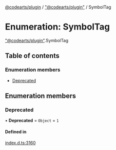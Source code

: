 [@codearts/plugin](../README.md) / ["@codearts/plugin"](../modules/_codearts_plugin_.md) / SymbolTag

# Enumeration: SymbolTag

["@codearts/plugin"](../modules/_codearts_plugin_.md).SymbolTag

## Table of contents

### Enumeration members

- [Deprecated](codearts_plugin_.SymbolTag.md#deprecated)

## Enumeration members

### Deprecated

• **Deprecated** = `Object` = `1`

#### Defined in

[index.d.ts:3160](https://github.com/huaweicloud/cloudide-plugin-api/blob/a4193a8/index.d.ts#L3160)
